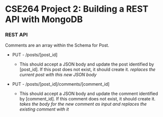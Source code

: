 # CSE264 Project 2: Building a REST API with MongoDB

### REST API
Comments are an array within the Schema for Post.

* PUT - /posts/[post_id]
  * This should accept a JSON body and update the post identified by [post_id]. If this post does not exist, it should create it. *replaces the current post with this new JSON body*

* PUT - /posts/[post_id]/comments/[comment_id]
  * This should accept a JSON body and update the comment identified by [comment_id]. If this comment does not exist, it should create it. *takes the body for the new comment as input and replaces the existing comment with it*



